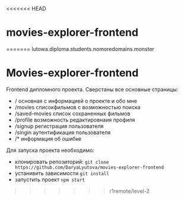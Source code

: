 <<<<<<< HEAD
# movies-explorer-frontend
=======
lutowa.diploma.students.nomoredomains.monster
# Movies-explorer-frontend

Frontend дипломного проекта. Сверстаны все основные страницы:
 - / основная с информацией о проекте и обо мне
 - /movies списокфильмов с возможностью поиска
 - /saved-movies список сохраненных фильмов
 - /profile возможность редактировнаия профиля
 - /signup регистрация пользователя
 - /singin аутентификация пользователя
 - /* информация об ошибке

Для запуска проекта необходимо:
- клонировать репозиторий: `git clone https://github.com/DaryaLyutova/movies-explorer-frontend`
- устанивить зависимости `git install`
- запустить проект `npm start`
>>>>>>> r1remote/level-2
